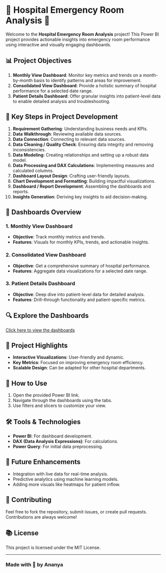 # 🏥 Hospital Emergency Room Analysis 🏥

Welcome to the **Hospital Emergency Room Analysis** project! This Power BI project provides actionable insights into emergency room performance using interactive and visually engaging dashboards. 

## 📊 Project Objectives
1. **Monthly View Dashboard**: Monitor key metrics and trends on a month-by-month basis to identify patterns and areas for improvement.
2. **Consolidated View Dashboard**: Provide a holistic summary of hospital performance for a selected date range.
3. **Patient Details Dashboard**: Offer granular insights into patient-level data to enable detailed analysis and troubleshooting.

## 🔧 Key Steps in Project Development
1. **Requirement Gathering**: Understanding business needs and KPIs.
2. **Data Walkthrough**: Reviewing available data sources.
3. **Data Connection**: Connecting to relevant data sources.
4. **Data Cleaning / Quality Check**: Ensuring data integrity and removing inconsistencies.
5. **Data Modeling**: Creating relationships and setting up a robust data model.
6. **Data Processing and DAX Calculations**: Implementing measures and calculated columns.
7. **Dashboard Layout Design**: Crafting user-friendly layouts.
8. **Chart Development and Formatting**: Building impactful visualizations.
9. **Dashboard / Report Development**: Assembling the dashboards and reports.
10. **Insights Generation**: Deriving key insights to aid decision-making.

## 🎨 Dashboards Overview

### 1. **Monthly View Dashboard**
   - **Objective**: Track monthly metrics and trends.
   - **Features**: Visuals for monthly KPIs, trends, and actionable insights.

### 2. **Consolidated View Dashboard**
   - **Objective**: Get a comprehensive summary of hospital performance.
   - **Features**: Aggregate data visualizations for a selected date range.

### 3. **Patient Details Dashboard**
   - **Objective**: Deep dive into patient-level data for detailed analysis.
   - **Features**: Drill-through functionality and patient-specific metrics.

## 🔍 Explore the Dashboards
[Click here to view the dashboards](https://app.powerbi.com/links/BaiuMq6Nac?ctid=49789420-dc60-4090-b620-193f370ef0a1&pbi_source=linkShare)

## 🎯 Project Highlights
- **Interactive Visualizations**: User-friendly and dynamic.
- **Key Metrics**: Focused on improving emergency room efficiency.
- **Scalable Design**: Can be adapted for other hospital departments.

## 📖 How to Use
1. Open the provided Power BI link.
2. Navigate through the dashboards using the tabs.
3. Use filters and slicers to customize your view.

## 🛠️ Tools & Technologies
- **Power BI**: For dashboard development.
- **DAX (Data Analysis Expressions)**: For calculations.
- **Power Query**: For initial data preprocessing.

## 🚀 Future Enhancements
- Integration with live data for real-time analysis.
- Predictive analytics using machine learning models.
- Adding more visuals like heatmaps for patient inflow.

## 📢 Contributing
Feel free to fork the repository, submit issues, or create pull requests. Contributions are always welcome! 

## 📚 License
This project is licensed under the MIT License.

---

### Made with 💚 by Ananya

